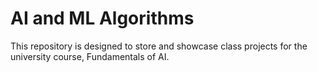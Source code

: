 # AI and ML Algorithms
This repository is designed to store and showcase class projects for the university course, Fundamentals of AI.
